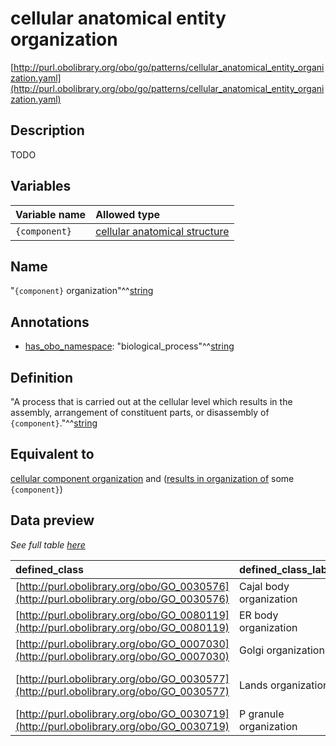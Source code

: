 # cellular anatomical entity organization

[http://purl.obolibrary.org/obo/go/patterns/cellular_anatomical_entity_organization.yaml](http://purl.obolibrary.org/obo/go/patterns/cellular_anatomical_entity_organization.yaml)

## Description

TODO




## Variables

| Variable name | Allowed type |
|:--------------|:-------------|
| `{component}` | [cellular anatomical structure](http://purl.obolibrary.org/obo/GO_0110165) |

## Name

"`{component}` organization"^^[string](http://www.w3.org/2001/XMLSchema#string)

## Annotations

- [has_obo_namespace](http://www.geneontology.org/formats/oboInOwl#hasOBONamespace): "biological_process"^^[string](http://www.w3.org/2001/XMLSchema#string)

## Definition

"A process that is carried out at the cellular level which results in the assembly, arrangement of constituent parts, or disassembly of `{component}`."^^[string](http://www.w3.org/2001/XMLSchema#string)

## Equivalent to

[cellular component organization](http://purl.obolibrary.org/obo/GO_0016043)  and ([results in organization of](http://purl.obolibrary.org/obo/RO_0002592) some `{component}`)







## Data preview

*See full table [here](https://github.com/geneontology/go-ontology/tree/master/src/design_patterns/cellular_anatomical_entity_organization.tsv)*

| defined_class | defined_class_label | component | component_label |
|:--|:--|:--|:--|
| [http://purl.obolibrary.org/obo/GO_0030576](http://purl.obolibrary.org/obo/GO_0030576) | Cajal body organization | [http://purl.obolibrary.org/obo/GO_0015030](http://purl.obolibrary.org/obo/GO_0015030) | Cajal body |
| [http://purl.obolibrary.org/obo/GO_0080119](http://purl.obolibrary.org/obo/GO_0080119) | ER body organization | [http://purl.obolibrary.org/obo/GO_0010168](http://purl.obolibrary.org/obo/GO_0010168) | ER body |
| [http://purl.obolibrary.org/obo/GO_0007030](http://purl.obolibrary.org/obo/GO_0007030) | Golgi organization | [http://purl.obolibrary.org/obo/GO_0005794](http://purl.obolibrary.org/obo/GO_0005794) | Golgi apparatus |
| [http://purl.obolibrary.org/obo/GO_0030577](http://purl.obolibrary.org/obo/GO_0030577) | Lands organization | [http://purl.obolibrary.org/obo/GO_0016606](http://purl.obolibrary.org/obo/GO_0016606) | LYSP100-associated nuclear domain |
| [http://purl.obolibrary.org/obo/GO_0030719](http://purl.obolibrary.org/obo/GO_0030719) | P granule organization | [http://purl.obolibrary.org/obo/GO_0043186](http://purl.obolibrary.org/obo/GO_0043186) | P granule |


